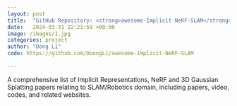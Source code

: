 ```yaml
---
layout: post
title:  "GitHub Repository: <strong>awesome-Implicit-NeRF-SLAM</strong>"
date:   2024-03-31 22:21:59 +00:00
image: /images/1.jpg
categories: project
author: "Dong Li"
code: https://github.com/DoongLi/awesome-Implicit-NeRF-SLAM

---
```



A comprehensive list of Implicit Representations, NeRF and 3D Gaussian Splatting papers relating to SLAM/Robotics domain, including papers, video, codes, and related websites.